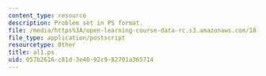 ```yaml
---
content_type: resource
description: Problem set in PS format.
file: /media/https%3A/open-learning-course-data-rc.s3.amazonaws.com/18-06ci-linear-algebra-communications-intensive-spring-2004/057b2616c81d3e4092c982701a365714_al1.ps
file_type: application/postscript
resourcetype: Other
title: al1.ps
uid: 057b2616-c81d-3e40-92c9-82701a365714
---
```

